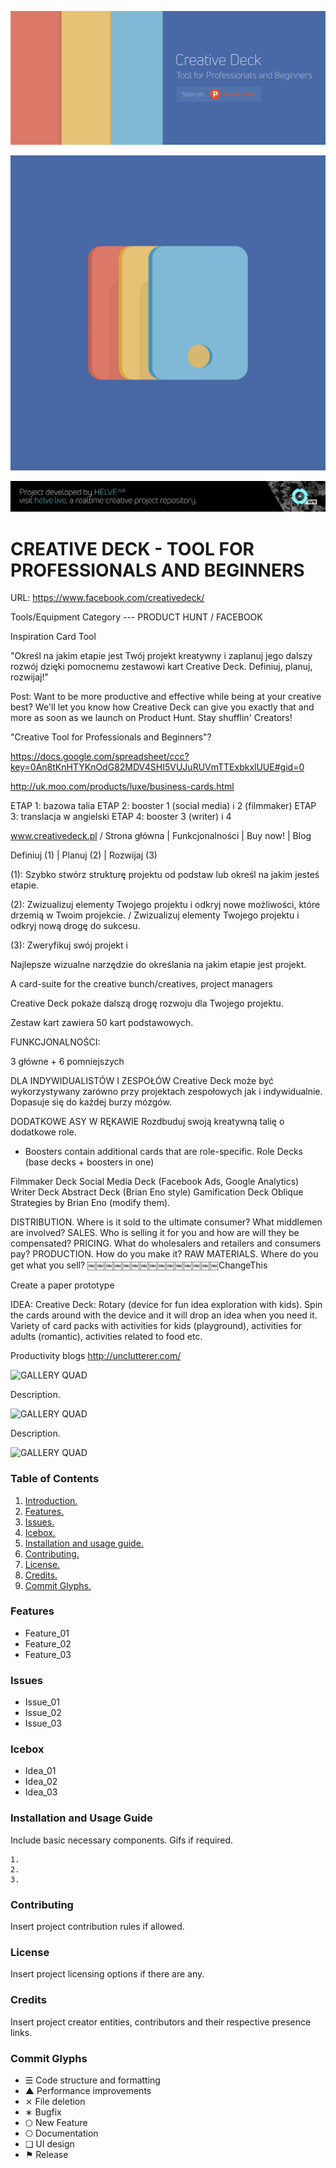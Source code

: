 ![](creativedeck_cover.png)

![](creativedeck_logo.png)

![](helve-project-banner.png)

<a name="intro"></a>
# CREATIVE DECK - TOOL FOR PROFESSIONALS AND BEGINNERS

URL: https://www.facebook.com/creativedeck/

Tools/Equipment Category --- PRODUCT HUNT / FACEBOOK

Inspiration Card Tool

"Określ na jakim etapie jest Twój projekt kreatywny i zaplanuj jego dalszy rozwój dzięki pomocnemu zestawowi kart Creative Deck. Definiuj, planuj, rozwijaj!"

Post: Want to be more productive and effective while being at your creative best? We'll let you know how Creative Deck can give you exactly that and more as soon as we launch on Product Hunt. Stay shufflin' Creators!

"Creative Tool for Professionals and Beginners"?

https://docs.google.com/spreadsheet/ccc?key=0An8tKnHTYKnOdG82MDV4SHI5VUJuRUVmTTExbkxlUUE#gid=0

http://uk.moo.com/products/luxe/business-cards.html

ETAP 1: bazowa talia ETAP 2: booster 1 (social media) i 2 (filmmaker) ETAP 3: translacja w angielski ETAP 4: booster 3 (writer) i 4

www.creativedeck.pl / Strona główna | Funkcjonalności | Buy now! | Blog

Definiuj (1) | Planuj (2) | Rozwijaj (3)

(1): Szybko stwórz strukturę projektu od podstaw lub określ na jakim jesteś etapie.

(2): Zwizualizuj elementy Twojego projektu i odkryj nowe możliwości, które drzemią w Twoim projekcie. / Zwizualizuj elementy Twojego projektu i odkryj nową drogę do sukcesu.

(3): Zweryfikuj swój projekt i

Najlepsze wizualne narzędzie do określania na jakim etapie jest projekt.

A card-suite for the creative bunch/creatives, project managers

Creative Deck pokaże dalszą drogę rozwoju dla Twojego projektu.

Zestaw kart zawiera 50 kart podstawowych.

FUNKCJONALNOŚCI:

3 główne + 6 pomniejszych

DLA INDYWIDUALISTÓW I ZESPOŁÓW Creative Deck może być wykorzystywany zarówno przy projektach zespołowych jak i indywidualnie. Dopasuje się do każdej burzy mózgów.

DODATKOWE ASY W RĘKAWIE Rozdbuduj swoją kreatywną talię o dodatkowe role.

+ Boosters contain additional cards that are role-specific.
Role Decks (base decks + boosters in one)

Filmmaker Deck
Social Media Deck (Facebook Ads, Google Analytics)
Writer Deck
Abstract Deck (Brian Eno style)
Gamification Deck
Oblique Strategies by Brian Eno (modify them).

DISTRIBUTION. Where is it sold to the ultimate consumer? What middlemen are involved? SALES. Who is selling it for you and how are will they be compensated? PRICING. What do wholesalers and retailers and consumers pay? PRODUCTION. How do you make it? RAW MATERIALS. Where do you get what you sell? ￼￼￼￼￼￼￼￼￼￼￼￼￼￼￼ChangeThis

Create a paper prototype

IDEA: Creative Deck: Rotary (device for fun idea exploration with kids). Spin the cards around with the device and it will drop an idea when you need it. Variety of card packs with activities for kids (playground), activities for adults (romantic), activities related to food etc.

Productivity blogs http://unclutterer.com/

![GALLERY QUAD](/assets/template_visuals/temp-dual-gallery.png)

Description.

![GALLERY QUAD](/assets/template_visuals/temp-triple-gallery.png)

Description.

![GALLERY QUAD](/assets/template_visuals/temp-quad-gallery.png)

### Table of Contents
1. [Introduction.](#intro)
2. [Features.](#features)
3. [Issues.](#issues)
4. [Icebox.](#icebox)
5. [Installation and usage guide.](#install)
6. [Contributing.](#contribute)
7. [License.](#license)
8. [Credits.](#credits)
9. [Commit Glyphs.](#glyphs)

<a name="features"></a>
### Features
+ Feature_01
+ Feature_02
+ Feature_03

<a name="issues"></a>
### Issues
+ Issue_01
+ Issue_02
+ Issue_03

<a name="icebox"></a>
### Icebox
+ Idea_01
+ Idea_02
+ Idea_03

<a name="install"></a>
### Installation and Usage Guide
Include basic necessary components. Gifs if required.
```
1. 
2. 
3. 
```

<a name="contribute"></a>
### Contributing
Insert project contribution rules if allowed.

<a name="license"></a>
### License
Insert project licensing options if there are any.

<a name="credits"></a>
### Credits
Insert project creator entities, contributors and their respective presence links.

<a name="glyphs"></a>
### Commit Glyphs

+ ☰ Code structure and formatting
+ ▲ Performance improvements
+ ⨯ File deletion
+ ∗ Bugfix
+ ⬡ New Feature
+ ⎔ Documentation
+ ❑ UI design
+ ⚑ Release
